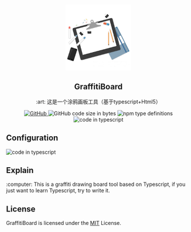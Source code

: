 ﻿<div align="center">
  <p align="center">
    <img width="180" height="180" src="GBlogo.jpg">
  </p>
  <h2 align="center">GraffitiBoard</h2>
  <p align="center">:art: 这是一个涂鸦画板工具（基于typescript+Html5）</p>
  <a href="https://github.com/wangqiaoqiaogithub/GraffitiBoard/blob/master/LICENSE">
    <img alt="GitHub" src="https://img.shields.io/github/license/wangqiaoqiaogithub/GraffitiBoard.svg?color=%64d47c&style=flat-square">
  <a>
    <img alt="GitHub code size in bytes" src="https://img.shields.io/github/languages/code-size/wangqiaoqiaogithub/GraffitiBoard.svg?style=flat-square&color=%61f681">
  </a>
  <a>
    <img alt="npm type definitions" src="https://img.shields.io/badge/node-%3E%3D6.0-green.svg?style=flat-square">
  </a>
  <a>
    <img alt="code in typescript" src="https://img.shields.io/badge/%3C%2F%3E-Typescript-blue.svg?style=flat-square">
  </a>  
</div>
 <div>
  <h2 align="left">
    Configuration
  </h2>
  <p align="left">
    <img alt="code in typescript" src="https://carbon.now.sh/5btUFDYfYe4yO5VnAiuy">
  </p>
</div>
<div>
  <h2 align="left">
    Explain
  </h2>
  <p font-size="20px" align="left">
    :computer: This is a graffiti drawing board tool based on Typescript, if you just want to learn Typescript, try to write it.
  </p>
</div>
<div>
  <h2 align="left">
    License
  </h2>
  <p>
    GraffitiBoard is licensed under the <a alt="MIT协议" href="https://github.com/wangqiaoqiaogithub/GraffitiBoard/blob/master/LICENSE">MIT</a> License.
  </p>
</div>
